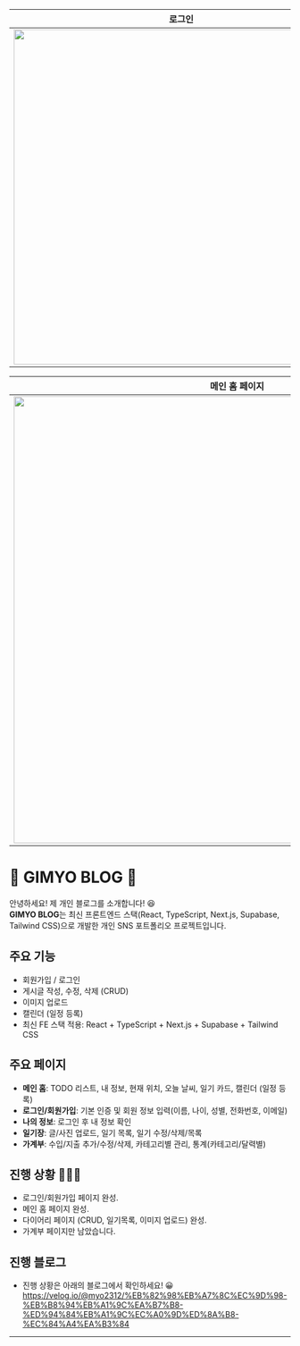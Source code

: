 | 로그인 | 회원가입 |
|:---:|:---:|
| <img src="https://github.com/user-attachments/assets/e57a34a3-de61-4790-985a-ee6fe42e3992" width="600" /> | <img src="https://github.com/user-attachments/assets/083b0bd1-d211-4b43-8df9-db83df83a01b" width="600" /> |

| 메인 홈 페이지 |
|:---:|
| <img src="https://github.com/user-attachments/assets/077652c7-c93b-406d-8d71-9965d9139da5" width="800" /> |


# 🦋 GIMYO BLOG 🦋

안녕하세요! 제 개인 블로그를 소개합니다! 😆 <br>
**GIMYO BLOG**는 최신 프론트엔드 스택(React, TypeScript, Next.js, Supabase, Tailwind CSS)으로 개발한 개인 SNS 포트폴리오 프로젝트입니다.

## 주요 기능

- 회원가입 / 로그인
- 게시글 작성, 수정, 삭제 (CRUD)
- 이미지 업로드
- 캘린더 (일정 등록)
- 최신 FE 스택 적용: React + TypeScript + Next.js + Supabase + Tailwind CSS

## 주요 페이지

- **메인 홈**: TODO 리스트, 내 정보, 현재 위치, 오늘 날씨, 일기 카드, 캘린더 (일정 등록)
- **로그인/회원가입**: 기본 인증 및 회원 정보 입력(이름, 나이, 성별, 전화번호, 이메일)
- **나의 정보**: 로그인 후 내 정보 확인
- **일기장**: 글/사진 업로드, 일기 목록, 일기 수정/삭제/목록
- **가계부**: 수입/지출 추가/수정/삭제, 카테고리별 관리, 통계(카테고리/달력별)

## 진행 상황 🥇🥇🥇
- 로그인/회원가입 페이지 완성.
- 메인 홈 페이지 완성. 
- 다이어리 페이지 (CRUD, 일기목록, 이미지 업로드) 완성.
- 가계부 페이지만 남았습니다.

## 진행 블로그
- 진행 상황은 아래의 블로그에서 확인하세요! 😀
https://velog.io/@myo2312/%EB%82%98%EB%A7%8C%EC%9D%98-%EB%B8%94%EB%A1%9C%EA%B7%B8-%ED%94%84%EB%A1%9C%EC%A0%9D%ED%8A%B8-%EC%84%A4%EA%B3%84


---
